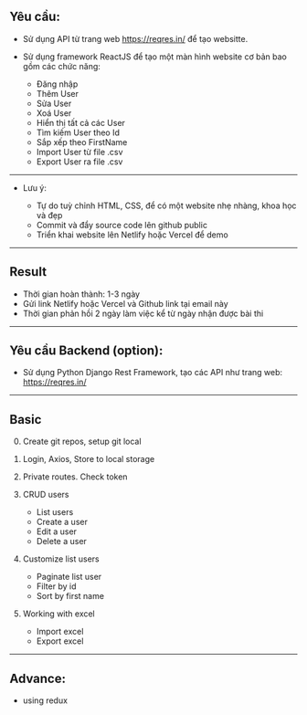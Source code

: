## Yêu cầu:

- Sử dụng API từ trang web https://reqres.in/ để tạo websitte.
- Sử dụng framework ReactJS để tạo một màn hình website cơ bản bao gồm các chức năng:

  - Đăng nhập
  - Thêm User
  - Sửa User
  - Xoá User
  - Hiển thị tất cả các User
  - Tìm kiếm User theo Id
  - Sắp xếp theo FirstName
  - Import User từ file .csv
  - Export User ra file .csv

---

- Lưu ý:

  - Tự do tuỳ chỉnh HTML, CSS, để có một website nhẹ nhàng, khoa học và đẹp
  - Commit và đẩy source code lên github public
  - Triển khai website lên Netlify hoặc Vercel để demo

---

## Result

- Thời gian hoàn thành: 1-3 ngày
- Gửi link Netlify hoặc Vercel và Github link tại email này
- Thời gian phản hồi 2 ngày làm việc kể từ ngày nhận được bài thi

---

## Yêu cầu Backend (option):

- Sử dụng Python Django Rest Framework, tạo các API như trang web: https://reqres.in/

---

## Basic

0. Create git repos, setup git local
1. Login, Axios, Store to local storage
2. Private routes. Check token

3. CRUD users

   - List users
   - Create a user
   - Edit a user
   - Delete a user

4. Customize list users

   - Paginate list user
   - Filter by id
   - Sort by first name

5. Working with excel

   - Import excel
   - Export excel

---

## Advance:

- using redux
